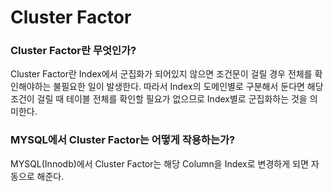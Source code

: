 # Cluster Factor

### Cluster Factor란 무엇인가?
Cluster Factor란 Index에서 군집화가 되어있지 않으면 조건문이 걸릴 경우 전체를 확인해야하는 불필요한 일이 발생한다.
따라서 Index의 도메인별로 구분해서 둔다면 해당 조건이 걸릴 때 테이블 전체를 확인할 필요가 없으므로 Index별로 군집화하는 것을 의미한다.

### MYSQL에서 Cluster Factor는 어떻게 작용하는가?
MYSQL(Innodb)에서 Cluster Factor는 해당 Column을 Index로 변경하게 되면 자동으로 해준다.